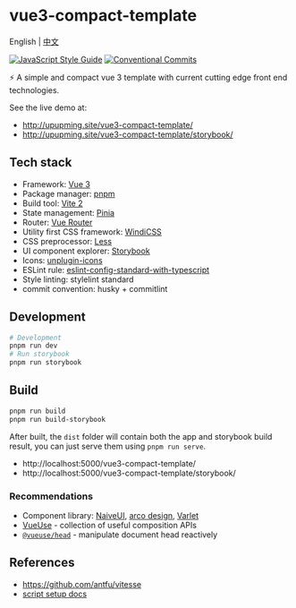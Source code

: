 # vue3-compact-template

English | [中文](README.zh.md)

[![JavaScript Style Guide](https://img.shields.io/badge/code_style-standard-brightgreen.svg?style=flat-square)](https://standardjs.com)
[![Conventional Commits](https://img.shields.io/badge/Conventional%20Commits-1.0.0-yellow.svg?style=flat-square)](https://conventionalcommits.org)

⚡️ A simple and compact vue 3 template with current cutting edge front end technologies.

See the live demo at:

- http://upupming.site/vue3-compact-template/
- http://upupming.site/vue3-compact-template/storybook/

## Tech stack

- Framework: [Vue 3](https://v3.vuejs.org/)
- Package manager: [pnpm](https://github.com/pnpm/pnpm)
- Build tool: [Vite 2](https://vitejs.dev/)
- State management: [Pinia](https://pinia.esm.dev/)
- Router: [Vue Router](https://next.router.vuejs.org/)
- Utility first CSS framework: [WindiCSS](https://windicss.org/)
- CSS preprocessor: [Less](https://lesscss.org/)
- UI component explorer: [Storybook](https://github.com/storybookjs/storybook/)
- Icons: [unplugin-icons](https://github.com/antfu/unplugin-icons)
- ESLint rule: [eslint-config-standard-with-typescript](https://github.com/standard/eslint-config-standard-with-typescript)
- Style linting: stylelint standard
- commit convention: husky + commitlint

## Development

```bash
# Development
pnpm run dev
# Run storybook
pnpm run storybook
```

## Build

```bash
pnpm run build
pnpm run build-storybook
```

After built, the `dist` folder will contain both the app and storybook build result, you can just serve them using `pnpm run serve`.

- http://localhost:5000/vue3-compact-template/
- http://localhost:5000/vue3-compact-template/storybook/

### Recommendations

- Component library: [NaiveUI](https://www.naiveui.com/zh-CN/os-theme), [arco design](https://arco.design/), [Varlet](https://github.com/haoziqaq/varlet)
- [VueUse](https://github.com/antfu/vueuse) - collection of useful composition APIs
- [`@vueuse/head`](https://github.com/vueuse/head) - manipulate document head reactively

## References

- https://github.com/antfu/vitesse
- [script setup docs](https://v3.vuejs.org/api/sfc-script-setup.html#sfc-script-setup)
